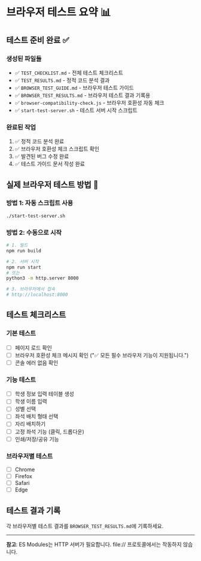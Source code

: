 # 브라우저 테스트 요약 📊

## 테스트 준비 완료 ✅

### 생성된 파일들
- ✅ `TEST_CHECKLIST.md` - 전체 테스트 체크리스트
- ✅ `TEST_RESULTS.md` - 정적 코드 분석 결과
- ✅ `BROWSER_TEST_GUIDE.md` - 브라우저 테스트 가이드
- ✅ `BROWSER_TEST_RESULTS.md` - 브라우저 테스트 결과 기록용
- ✅ `browser-compatibility-check.js` - 브라우저 호환성 자동 체크
- ✅ `start-test-server.sh` - 테스트 서버 시작 스크립트

### 완료된 작업
1. ✅ 정적 코드 분석 완료
2. ✅ 브라우저 호환성 체크 스크립트 확인
3. ✅ 발견된 버그 수정 완료
4. ✅ 테스트 가이드 문서 작성 완료

## 실제 브라우저 테스트 방법 🚀

### 방법 1: 자동 스크립트 사용
```bash
./start-test-server.sh
```

### 방법 2: 수동으로 시작
```bash
# 1. 빌드
npm run build

# 2. 서버 시작
npm run start
# 또는
python3 -m http.server 8000

# 3. 브라우저에서 접속
# http://localhost:8000
```

## 테스트 체크리스트

### 기본 테스트
- [ ] 페이지 로드 확인
- [ ] 브라우저 호환성 체크 메시지 확인 ("✅ 모든 필수 브라우저 기능이 지원됩니다.")
- [ ] 콘솔 에러 없음 확인

### 기능 테스트
- [ ] 학생 정보 입력 테이블 생성
- [ ] 학생 이름 입력
- [ ] 성별 선택
- [ ] 좌석 배치 형태 선택
- [ ] 자리 배치하기
- [ ] 고정 좌석 기능 (클릭, 드롭다운)
- [ ] 인쇄/저장/공유 기능

### 브라우저별 테스트
- [ ] Chrome
- [ ] Firefox
- [ ] Safari
- [ ] Edge

## 테스트 결과 기록

각 브라우저별 테스트 결과를 `BROWSER_TEST_RESULTS.md`에 기록하세요.

---

**참고**: ES Modules는 HTTP 서버가 필요합니다. file:// 프로토콜에서는 작동하지 않습니다.
